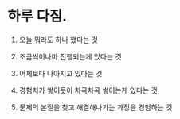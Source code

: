 # 하루 다짐.

1. 오늘 뭐라도 하나 했다는 것

2. 조금씩이나마 진행되는게 있다는 것

3. 어제보다 나아지고 있다는 것

4. 경험치가 쌓이듯이 차곡차곡 쌓이는게 있다는 것

5. 문제의 본질을 찾고 해결해나가는 과정을 경험하는 것

